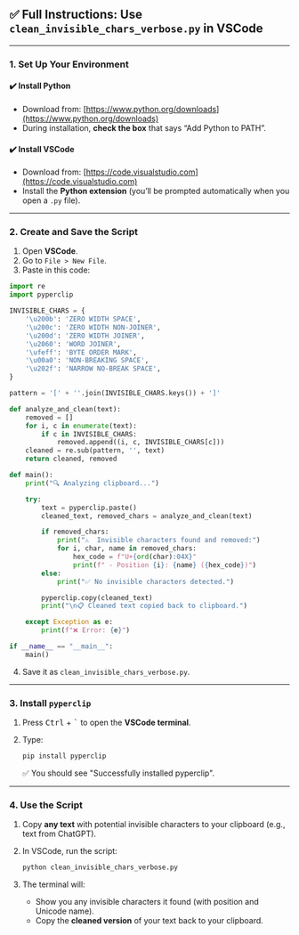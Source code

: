 ## ✅ Full Instructions: Use `clean_invisible_chars_verbose.py` in VSCode

---

### 1. **Set Up Your Environment**

#### ✔️ Install Python

* Download from: [https://www.python.org/downloads](https://www.python.org/downloads)
* During installation, **check the box** that says “Add Python to PATH”.

#### ✔️ Install VSCode

* Download from: [https://code.visualstudio.com](https://code.visualstudio.com)
* Install the **Python extension** (you’ll be prompted automatically when you open a `.py` file).

---

### 2. **Create and Save the Script**

1. Open **VSCode**.
2. Go to `File > New File`.
3. Paste in this code:

```python
import re
import pyperclip

INVISIBLE_CHARS = {
    '\u200b': 'ZERO WIDTH SPACE',
    '\u200c': 'ZERO WIDTH NON-JOINER',
    '\u200d': 'ZERO WIDTH JOINER',
    '\u2060': 'WORD JOINER',
    '\ufeff': 'BYTE ORDER MARK',
    '\u00a0': 'NON-BREAKING SPACE',
    '\u202f': 'NARROW NO-BREAK SPACE',
}

pattern = '[' + ''.join(INVISIBLE_CHARS.keys()) + ']'

def analyze_and_clean(text):
    removed = []
    for i, c in enumerate(text):
        if c in INVISIBLE_CHARS:
            removed.append((i, c, INVISIBLE_CHARS[c]))
    cleaned = re.sub(pattern, '', text)
    return cleaned, removed

def main():
    print("🔍 Analyzing clipboard...")

    try:
        text = pyperclip.paste()
        cleaned_text, removed_chars = analyze_and_clean(text)

        if removed_chars:
            print("⚠️  Invisible characters found and removed:")
            for i, char, name in removed_chars:
                hex_code = f"U+{ord(char):04X}"
                print(f" - Position {i}: {name} ({hex_code})")
        else:
            print("✅ No invisible characters detected.")

        pyperclip.copy(cleaned_text)
        print("\n📋 Cleaned text copied back to clipboard.")

    except Exception as e:
        print(f"❌ Error: {e}")

if __name__ == "__main__":
    main()
```

4. Save it as `clean_invisible_chars_verbose.py`.

---

### 3. **Install `pyperclip`**

1. Press <kbd>Ctrl</kbd> + <kbd>\`</kbd> to open the **VSCode terminal**.
2. Type:

   ```bash
   pip install pyperclip
   ```

   ✅ You should see "Successfully installed pyperclip".

---

### 4. **Use the Script**

1. Copy **any text** with potential invisible characters to your clipboard (e.g., text from ChatGPT).
2. In VSCode, run the script:

   ```bash
   python clean_invisible_chars_verbose.py
   ```
3. The terminal will:

   * Show you any invisible characters it found (with position and Unicode name).
   * Copy the **cleaned version** of your text back to your clipboard.

